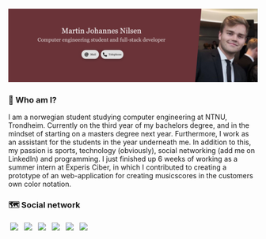 [![Header](./assets/profileHeader.png "Header")](https://martinnilsen.no)

### &#128075; Who am I?

I am a norwegian student studying computer engineering at NTNU, Trondheim. Currently on the third year of my bachelors degree, and in the mindset of starting on a masters degree next year. Furthermore, I work as an assistant for the students in the year underneath me. In addition to this, my passion is sports, technology (obviously), social networking (add me on LinkedIn) and programming. I just finished up 6 weeks of working as a summer intern at Experis Ciber, in which I contributed to creating a prototype of an web-application for creating musicscores in the customers own color notation.

### &#128506; Social network

<link rel="stylesheet" type="text/css" media="all" href="css/social-circles.css">

<div>

<a href="https://www.martinnilsen.no" target="_blank" title="Portfolio and personal website"><img src="https://image.flaticon.com/icons/svg/3135/3135683.svg" width="30px" style="margin: 4px" ></a>
<a href="https://www.linkedin.com/in/martinnilsen99/" target="_blank" title="LinkedIn profile"><img src="https://image.flaticon.com/icons/svg/733/733617.svg" width="30px" style="margin: 4px"></a>
<a href="https://github.com/Martinnilsen99" target="_blank" title="GitHub profile"><img src="https://image.flaticon.com/icons/svg/733/733609.svg" width="30px" style="margin: 4px" ></a>
<a href="https://www.facebook.com/Martinnilsen99/" target="_blank" title="Facebook profile"><img src="https://image.flaticon.com/icons/svg/733/733605.svg" width="30px" style="margin: 4px"></a>
<a href="https://www.instagram.com/martinnilsen99/" target="_blank" title="Instagram profile"><img src="https://image.flaticon.com/icons/svg/733/733614.svg" width="30px" style="margin: 4px"></a>
<a href="https://www.youtube.com/channel/UCxyROQQeUpa44IEeC5oJuhQ" target="_blank" title="YouTube channel"><img src="https://image.flaticon.com/icons/svg/733/733646.svg" width="30px" style="margin: 4px"></a>
</div>
